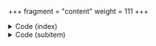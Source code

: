 +++
fragment = "content"
weight = 111
+++

<details><summary>Code (index)</summary>

```
+++
fragment = "items"
#disabled = false
date = "2017-10-04"
weight = 110
background = "secondary"

title = "Items Fragment"
subtitle= "Column based items with icons"
#title_align = "left" # Default is center, can be left, right or center
+++
```
</details>

<details>
<summary>Code (subitem)</summary>

```
+++
title = "Column 1"
weight = 10
#disabled = true

[asset]
  icon = "fas fa-random"
  url = "#"
+++

Showcasing descriptions for column based items
```
</details>
